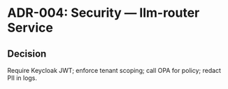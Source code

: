 # ADR-004: Security — llm-router Service
## Decision
Require Keycloak JWT; enforce tenant scoping; call OPA for policy; redact PII in logs.

